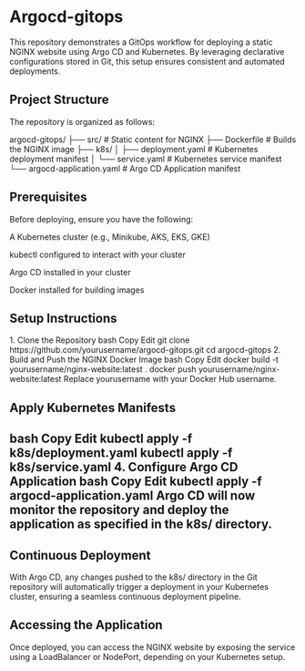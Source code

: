 <h1>Argocd-gitops</h1>

This repository demonstrates a GitOps workflow for deploying a static NGINX website using Argo CD and Kubernetes. By leveraging declarative configurations stored in Git, this setup ensures consistent and automated deployments.

<h2> Project Structure </h2>

The repository is organized as follows:

 
argocd-gitops/
├── src/                      # Static content for NGINX
├── Dockerfile                # Builds the NGINX image
├── k8s/
│   ├── deployment.yaml       # Kubernetes deployment manifest
│   └── service.yaml          # Kubernetes service manifest
└── argocd-application.yaml   # Argo CD Application manifest


<h2> Prerequisites</h2>
Before deploying, ensure you have the following:

A Kubernetes cluster (e.g., Minikube, AKS, EKS, GKE)

kubectl configured to interact with your cluster

Argo CD installed in your cluster

Docker installed for building images

<h2> Setup Instructions </h2>
1. Clone the Repository
bash
Copy
Edit
git clone https://github.com/yourusername/argocd-gitops.git
cd argocd-gitops
2. Build and Push the NGINX Docker Image
bash
Copy
Edit
docker build -t yourusername/nginx-website:latest .
docker push yourusername/nginx-website:latest
Replace yourusername with your Docker Hub username.

<h2> Apply Kubernetes Manifests <h2>
bash
Copy
Edit
kubectl apply -f k8s/deployment.yaml
kubectl apply -f k8s/service.yaml
4. Configure Argo CD Application
bash
Copy
Edit
kubectl apply -f argocd-application.yaml
Argo CD will now monitor the repository and deploy the application as specified in the k8s/ directory.

<h2> Continuous Deployment </h2>
With Argo CD, any changes pushed to the k8s/ directory in the Git repository will automatically trigger a deployment in your Kubernetes cluster, ensuring a seamless continuous deployment pipeline.

<h2> Accessing the Application </h2>
Once deployed, you can access the NGINX website by exposing the service using a LoadBalancer or NodePort, depending on your Kubernetes setup.
